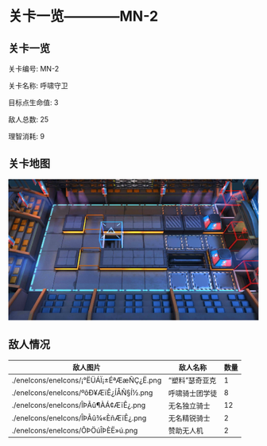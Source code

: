 # 关卡一览————MN-2


## 关卡一览

关卡编号: MN-2

关卡名称: 呼啸守卫

目标点生命值: 3

敌人总数: 25

理智消耗: 9


## 关卡地图
![MN-2](./oprMap/MN-2.png)

## 敌人情况

| 敌人图片 | 敌人名称 | 数量  |
|---------|-----|-----|
| ./eneIcons/eneIcons/¡°ËÜÁÏ¡±ÉªÆæÑÇ¿Ë.png| “塑料”瑟奇亚克  |   1  |
| ./eneIcons/eneIcons/ºôÐ¥ÆïÊ¿ÍÅÑ§Í½.png| 呼啸骑士团学徒  |   8  |
| ./eneIcons/eneIcons/ÎÞÃû¶ÀÁ¢ÆïÊ¿.png| 无名独立骑士  |   12  |
| ./eneIcons/eneIcons/ÎÞÃû¾«ÈñÆïÊ¿.png| 无名精锐骑士  |   2  |
| ./eneIcons/eneIcons/ÔÞÖúÎÞÈË»ú.png| 赞助无人机  |   2  |

